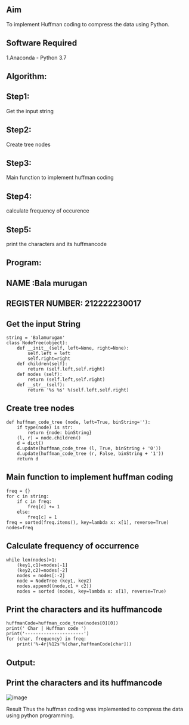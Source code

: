 
## Aim
To implement Huffman coding to compress the data using Python.

## Software Required
1.Anaconda - Python 3.7
## Algorithm:
## Step1:
Get the input string

## Step2:
Create tree nodes

## Step3:
Main function to implement huffman coding

## Step4:
calculate frequency of occurence

## Step5:
print the characters and its huffmancode

## Program:
## NAME :Bala murugan
## REGISTER NUMBER: 212222230017
## Get the input String
```
string = 'Balamurugan'
class NodeTree(object):
    def __init__(self, left=None, right=None): 
        self.left = left
        self.right=right
    def children(self):
        return (self.left,self.right)
    def nodes (self):
        return (self.left,self.right)
    def __str__(self):
        return '%s %s' %(self.left,self.right)
```
## Create tree nodes
```
def huffman_code_tree (node, left=True, binString=''):
    if type(node) is str:
        return {node: binString}
    (l, r) = node.children()
    d = dict()
    d.update(huffman_code_tree (l, True, binString + '0'))
    d.update(huffman_code_tree (r, False, binString + '1'))
    return d
```
## Main function to implement huffman coding
```
freq = {}
for c in string:
    if c in freq:
        freq[c] += 1
    else:
        freq[c] = 1
freq = sorted(freq.items(), key=lambda x: x[1], reverse=True)
nodes=freq
```
## Calculate frequency of occurrence
```
while len(nodes)>1:
    (key1,c1)=nodes[-1]
    (key2,c2)=nodes[-2]
    nodes = nodes[:-2]
    node = NodeTree (key1, key2)
    nodes.append((node,c1 + c2))
    nodes = sorted (nodes, key=lambda x: x[1], reverse=True)
```
## Print the characters and its huffmancode
```
huffmanCode=huffman_code_tree(nodes[0][0])
print(' Char | Huffman code ') 
print('----------------------')
for (char, frequency) in freq:
    print('%-4r|%12s'%(char,huffmanCode[char]))
```
## Output:
## Print the characters and its huffmancode

![image](https://github.com/user-attachments/assets/3609a030-1006-4531-a637-d8ee21b04345)

Result
Thus the huffman coding was implemented to compress the data using python programming.
